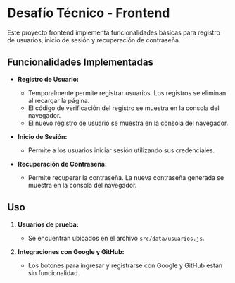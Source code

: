 # Desafío Técnico - Frontend

Este proyecto frontend implementa funcionalidades básicas para registro de usuarios, inicio de sesión y recuperación de contraseña.

## Funcionalidades Implementadas

- **Registro de Usuario:**

  - Temporalmente permite registrar usuarios. Los registros se eliminan al recargar la página.
  - El código de verificación del registro se muestra en la consola del navegador.
  - El nuevo registro de usuario se muestra en la consola del navegador.

- **Inicio de Sesión:**

  - Permite a los usuarios iniciar sesión utilizando sus credenciales.

- **Recuperación de Contraseña:**
  - Permite recuperar la contraseña. La nueva contraseña generada se muestra en la consola del navegador.

## Uso

1. **Usuarios de prueba:**

   - Se encuentran ubicados en el archivo `src/data/usuarios.js`.

2. **Integraciones con Google y GitHub:**

   - Los botones para ingresar y registrarse con Google y GitHub están sin funcionalidad.
